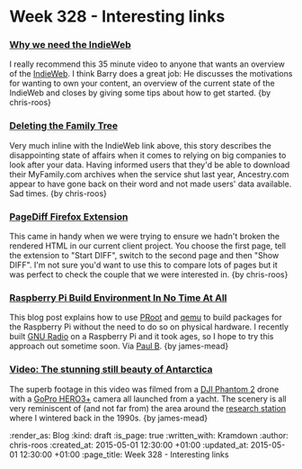 Week 328 - Interesting links
============================

### [Why we need the IndieWeb](https://barryfrost.com/2015/04/here-s-a-video-of-the)

I really recommend this 35 minute video to anyone that wants an overview of the [IndieWeb][]. I think Barry does a great job: He discusses the motivations for wanting to own your content, an overview of the current state of the IndieWeb and closes by giving some tips about how to get started. {by chris-roos}

### [Deleting the Family Tree](http://www.slate.com/articles/technology/future_tense/2015/04/myfamily_shuttered_ancestry_com_deleted_10_years_of_my_family_history.html)

Very much inline with the IndieWeb link above, this story describes the disappointing state of affairs when it comes to relying on big companies to look after your data. Having informed users that they'd be able to download their MyFamily.com archives when the service shut last year, Ancestry.com appear to have gone back on their word and not made users' data available. Sad times. {by chris-roos}

### [PageDiff Firefox Extension](https://addons.mozilla.org/en-Us/firefox/addon/pagediff/)

This came in handy when we were trying to ensure we hadn't broken the rendered HTML in our current client project. You choose the first page, tell the extension to "Start DIFF", switch to the second page and then "Show DIFF". I'm not sure you'd want to use this to compare lots of pages but it was perfect to check the couple that we were interested in. {by chris-roos}

[IndieWeb]: http://indiewebcamp.com/

### [Raspberry Pi Build Environment In No Time At All](https://lionfacelemonface.wordpress.com/2015/04/18/raspberry-pi-build-environment-in-no-time-at-all/)

This blog post explains how to use [PRoot][] and [qemu][] to build packages for the Raspberry Pi without the need to do so on physical hardware. I recently built [GNU Radio][] on a Raspberry Pi and it took ages, so I hope to try this approach out sometime soon. Via [Paul B][]. {by james-mead}

[GNU Radio]: http://gnuradio.org/
[Paul B]: http://po-ru.com/
[PRoot]: http://proot.me/
[qemu]: http://qemu.org

### [Video: The stunning still beauty of Antarctica](http://sploid.gizmodo.com/video-the-stunning-still-beauty-of-antarctica-1700493358)

The superb footage in this video was filmed from a [DJI Phantom 2][] drone with a [GoPro HERO3+][] camera all launched from a yacht. The scenery is all very reminiscent of (and not far from) the area around the [research station][faraday-research-station] where I wintered back in the 1990s. {by james-mead}

[DJI Phantom 2]: http://www.dji.com/product/phantom-2
[GoPro HERO3+]: https://gopro.com/support/hero3plus-black-support
[faraday-research-station]: http://www.antarctica.ac.uk/about_bas/our_history/stations_and_refuges/faraday.php

:render_as: Blog
:kind: draft
:is_page: true
:written_with: Kramdown
:author: chris-roos
:created_at: 2015-05-01 12:30:00 +01:00
:updated_at: 2015-05-01 12:30:00 +01:00
:page_title: Week 328 - Interesting links

